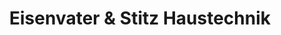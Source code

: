 ---
title: "Eisenvater & Stitz Haustechnik"
url: /salzwedel/eisenvater-und-stitz-haustechnik/
shop: Allgemein
---